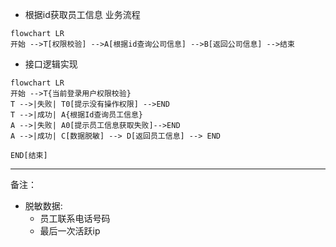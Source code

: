 - 根据id获取员工信息 业务流程
```mermaid
flowchart LR
开始 -->T[权限校验] -->A[根据id查询公司信息] -->B[返回公司信息] -->结束
```

- 接口逻辑实现
```mermaid
flowchart LR
开始 -->T{当前登录用户权限校验}
T -->|失败| T0[提示没有操作权限] -->END
T -->|成功| A{根据Id查询员工信息}
A -->|失败| A0[提示员工信息获取失败]-->END
A -->|成功| C[数据脱敏] --> D[返回员工信息] --> END

END[结束]
```
---
备注：
- 脱敏数据: 
    - 员工联系电话号码
    - 最后一次活跃ip
